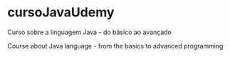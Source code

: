 # cursoJavaUdemy

Curso sobre a linguagem Java - do básico ao avançado

Course about Java language - from the basics to advanced programming
